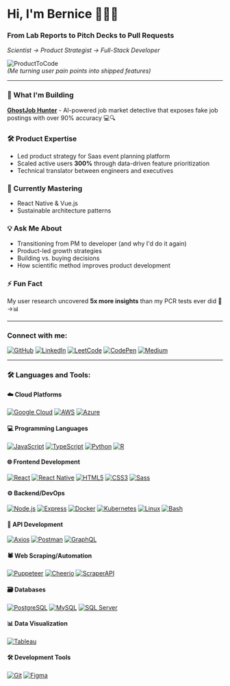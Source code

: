 # Hi, I'm Bernice 👩🏽‍💻

### From Lab Reports to Pitch Decks to Pull Requests  
*Scientist → Product Strategist → Full-Stack Developer*

![ProductToCode](https://media.giphy.com/media/L1R1tvI9svkIWwpVYr/giphy.gif)  
*(Me turning user pain points into shipped features)*

---

### 🚀 What I'm Building  
[**GhostJob Hunter**](https://github.com/ghostjobhunter) - AI-powered job market detective that exposes fake job postings with over 90% accuracy 💻🔍  

### 🛠️ Product Expertise  
- Led product strategy for Saas event planning platform  
- Scaled active users **300%** through data-driven feature prioritization  
- Technical translator between engineers and executives  

### 🌱 Currently Mastering  
- React Native & Vue.js  
- Sustainable architecture patterns  

### 💡 Ask Me About  
- Transitioning from PM to developer (and why I'd do it again)
- Product-led growth strategies  
- Building vs. buying decisions  
- How scientific method improves product development  

### ⚡ Fun Fact  
My user research uncovered **5x more insights** than my PCR tests ever did 🧪→📊  

---




### Connect with me:

[![GitHub](https://img.shields.io/badge/GitHub-181717?style=for-the-badge&logo=github&logoColor=white)](https://github.com/itsdbernice)
[![LinkedIn](https://img.shields.io/badge/LinkedIn-0A66C2?style=for-the-badge&logo=linkedin&logoColor=white)](https://linkedin.com/in/itsdbernice)
[![LeetCode](https://img.shields.io/badge/LeetCode-FFA116?style=for-the-badge&logo=leetcode&logoColor=black)](https://www.leetcode.com/itsdbernice)
[![CodePen](https://img.shields.io/badge/CodePen-000000?style=for-the-badge&logo=codepen&logoColor=white)](https://codepen.io/itsdbernice)
[![Medium](https://img.shields.io/badge/Medium-12100E?style=for-the-badge&logo=medium&logoColor=white)](https://medium.com/@itsdbernice)

---
### 🛠️ Languages and Tools:

#### ☁️ Cloud Platforms
[![Google Cloud](https://img.shields.io/badge/Google_Cloud-%234285F4.svg?style=for-the-badge&logo=google-cloud&logoColor=white)](https://cloud.google.com)
[![AWS](https://img.shields.io/badge/AWS-%23FF9900.svg?style=for-the-badge&logo=amazon-aws&logoColor=white)](https://aws.amazon.com)
[![Azure](https://img.shields.io/badge/Azure-%230072C6.svg?style=for-the-badge&logo=microsoft-azure&logoColor=white)](https://azure.microsoft.com)

#### 💻 Programming Languages
[![JavaScript](https://img.shields.io/badge/JavaScript-%23323330.svg?style=for-the-badge&logo=javascript&logoColor=%23F7DF1E)](https://developer.mozilla.org/en-US/docs/Web/JavaScript)
[![TypeScript](https://img.shields.io/badge/TypeScript-%23007ACC.svg?style=for-the-badge&logo=typescript&logoColor=white)](https://www.typescriptlang.org/)
[![Python](https://img.shields.io/badge/Python-%233776AB.svg?style=for-the-badge&logo=python&logoColor=white)](https://www.python.org)
[![R](https://img.shields.io/badge/R-%23276DC3.svg?style=for-the-badge&logo=r&logoColor=white)](https://www.r-project.org/)

#### 🌐 Frontend Development
[![React](https://img.shields.io/badge/React-%2320232a.svg?style=for-the-badge&logo=react&logoColor=%2361DAFB)](https://reactjs.org/)
[![React Native](https://img.shields.io/badge/React_Native-%2320232a.svg?style=for-the-badge&logo=react&logoColor=%2361DAFB)](https://reactnative.dev/)
[![HTML5](https://img.shields.io/badge/HTML5-%23E34F26.svg?style=for-the-badge&logo=html5&logoColor=white)](https://www.w3.org/html/)
[![CSS3](https://img.shields.io/badge/CSS3-%231572B6.svg?style=for-the-badge&logo=css3&logoColor=white)](https://www.w3schools.com/css/)
[![Sass](https://img.shields.io/badge/Sass-%23CC6699.svg?style=for-the-badge&logo=sass&logoColor=white)](https://sass-lang.com)

#### ⚙️ Backend/DevOps
[![Node.js](https://img.shields.io/badge/Node.js-%2343853D.svg?style=for-the-badge&logo=node.js&logoColor=white)](https://nodejs.org)
[![Express](https://img.shields.io/badge/Express-%23000000.svg?style=for-the-badge&logo=express&logoColor=white)](https://expressjs.com)
[![Docker](https://img.shields.io/badge/Docker-%232496ED.svg?style=for-the-badge&logo=docker&logoColor=white)](https://www.docker.com/)
[![Kubernetes](https://img.shields.io/badge/Kubernetes-%23326CE5.svg?style=for-the-badge&logo=kubernetes&logoColor=white)](https://kubernetes.io)
[![Linux](https://img.shields.io/badge/Linux-%23FCC624.svg?style=for-the-badge&logo=linux&logoColor=black)](https://www.linux.org/)
[![Bash](https://img.shields.io/badge/Bash-%234EAA25.svg?style=for-the-badge&logo=gnu-bash&logoColor=white)](https://www.gnu.org/software/bash/)

#### 🔌 API Development
[![Axios](https://img.shields.io/badge/Axios-%235A29E4.svg?style=for-the-badge&logo=axios&logoColor=white)](https://axios-http.com/)
[![Postman](https://img.shields.io/badge/Postman-%23FF6C37.svg?style=for-the-badge&logo=postman&logoColor=white)](https://www.postman.com/)
[![GraphQL](https://img.shields.io/badge/GraphQL-%23E10098.svg?style=for-the-badge&logo=graphql&logoColor=white)](https://graphql.org/)

#### 🕷️ Web Scraping/Automation
[![Puppeteer](https://img.shields.io/badge/Puppeteer-%2340B5A4.svg?style=for-the-badge&logo=puppeteer&logoColor=white)](https://github.com/puppeteer/puppeteer)
[![Cheerio](https://img.shields.io/badge/Cheerio-%23FF8800.svg?style=for-the-badge&logo=javascript&logoColor=white)](https://cheerio.js.org/)
[![ScraperAPI](https://img.shields.io/badge/ScraperAPI-%2300B0FF.svg?style=for-the-badge&logo=webhooks&logoColor=white)](https://www.scraperapi.com/)

#### 🗃️ Databases
[![PostgreSQL](https://img.shields.io/badge/PostgreSQL-%23316192.svg?style=for-the-badge&logo=postgresql&logoColor=white)](https://www.postgresql.org)
[![MySQL](https://img.shields.io/badge/MySQL-%2300f.svg?style=for-the-badge&logo=mysql&logoColor=white)](https://www.mysql.com/)
[![SQL Server](https://img.shields.io/badge/SQL_Server-%23CC2927.svg?style=for-the-badge&logo=microsoft-sql-server&logoColor=white)](https://www.microsoft.com/en-us/sql-server)

#### 📊 Data Visualization
[![Tableau](https://img.shields.io/badge/Tableau-%23E97627.svg?style=for-the-badge&logo=tableau&logoColor=white)](https://www.tableau.com/)

#### 🛠️ Development Tools
[![Git](https://img.shields.io/badge/Git-%23F05032.svg?style=for-the-badge&logo=git&logoColor=white)](https://git-scm.com/)
[![Figma](https://img.shields.io/badge/Figma-%23F24E1E.svg?style=for-the-badge&logo=figma&logoColor=white)](https://www.figma.com/)
